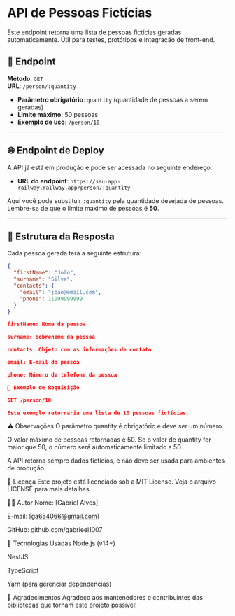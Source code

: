 # API de Pessoas Fictícias

Este endpoint retorna uma lista de pessoas fictícias geradas automaticamente. Útil para testes, protótipos e integração de front-end.

## 📍 **Endpoint**

**Método**: `GET`  
**URL**: `/person/:quantity`

- **Parâmetro obrigatório**: `quantity` (quantidade de pessoas a serem geradas)
- **Limite máximo**: 50 pessoas
- **Exemplo de uso**: `/person/10`

---

## 🌐 **Endpoint de Deploy**

A API já está em produção e pode ser acessada no seguinte endereço:

- **URL do endpoint**: `https://seu-app-railway.railway.app/person/:quantity`

Aqui você pode substituir `:quantity` pela quantidade desejada de pessoas. Lembre-se de que o limite máximo de pessoas é **50**.

---

## 📝 **Estrutura da Resposta**

Cada pessoa gerada terá a seguinte estrutura:

```json
{
  "firstName": "João",
  "surname": "Silva",
  "contacts": {
    "email": "joao@email.com",
    "phone": 11999999999
  }
}

firstName: Nome da pessoa

surname: Sobrenome da pessoa

contacts: Objeto com as informações de contato

email: E-mail da pessoa

phone: Número de telefone da pessoa

🔄 Exemplo de Requisição

GET /person/10

Este exemplo retornaria uma lista de 10 pessoas fictícias.
```

⚠️ Observações
O parâmetro quantity é obrigatório e deve ser um número.

O valor máximo de pessoas retornadas é 50. Se o valor de quantity for maior que 50, o número será automaticamente limitado a 50.

A API retorna sempre dados fictícios, e não deve ser usada para ambientes de produção.

📄 Licença
Este projeto está licenciado sob a MIT License. Veja o arquivo LICENSE para mais detalhes.

👨‍💻 Autor
Nome: [Gabriel Alves]

E-mail: [ga654066@gmail.com]

GitHub: github.com/gabrieel1007

🔧 Tecnologias Usadas
Node.js (v14+)

NestJS

TypeScript

Yarn (para gerenciar dependências)

📜 Agradecimentos
Agradeço aos mantenedores e contribuintes das bibliotecas que tornam este projeto possível!
